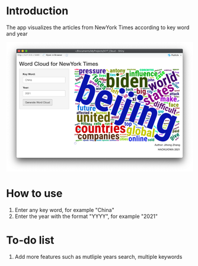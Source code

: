 # Introduction
The app visualizes the articles from NewYork Times according to key word and year

![ScreenShot](images/img01.png)

# How to use

1. Enter any key word, for example "China"
2. Enter the year with the format "YYYY", for example "2021"

# To-do list
1. Add more features such as mutliple years search, multiple keywords